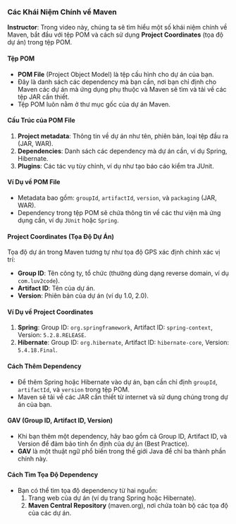 ### Các Khái Niệm Chính về Maven

**Instructor**: Trong video này, chúng ta sẽ tìm hiểu một số khái niệm chính về Maven, bắt đầu với tệp POM và cách sử dụng **Project Coordinates** (tọa độ dự án) trong tệp POM.

#### Tệp POM
- **POM File** (Project Object Model) là tệp cấu hình cho dự án của bạn.
- Đây là danh sách các dependency mà bạn cần, nơi bạn chỉ định cho Maven các dự án mà ứng dụng phụ thuộc và Maven sẽ tìm và tải về các tệp JAR cần thiết.
- Tệp POM luôn nằm ở thư mục gốc của dự án Maven.

#### Cấu Trúc của POM File
1. **Project metadata**: Thông tin về dự án như tên, phiên bản, loại tệp đầu ra (JAR, WAR).
2. **Dependencies**: Danh sách các dependency mà dự án cần, ví dụ Spring, Hibernate.
3. **Plugins**: Các tác vụ tùy chỉnh, ví dụ như tạo báo cáo kiểm tra JUnit.

#### Ví Dụ về POM File
- Metadata bao gồm: `groupId`, `artifactId`, `version`, và `packaging` (JAR, WAR).
- Dependency trong tệp POM sẽ chứa thông tin về các thư viện mà ứng dụng cần, ví dụ `JUnit` hoặc `Spring`.

#### Project Coordinates (Tọa Độ Dự Án)
Tọa độ dự án trong Maven tương tự như tọa độ GPS xác định chính xác vị trí:
- **Group ID**: Tên công ty, tổ chức (thường dùng dạng reverse domain, ví dụ `com.luv2code`).
- **Artifact ID**: Tên của dự án.
- **Version**: Phiên bản của dự án (ví dụ 1.0, 2.0).

#### Ví Dụ về Project Coordinates
1. **Spring**: Group ID: `org.springframework`, Artifact ID: `spring-context`, Version: `5.2.8.RELEASE`.
2. **Hibernate**: Group ID: `org.hibernate`, Artifact ID: `hibernate-core`, Version: `5.4.18.Final`.

#### Cách Thêm Dependency
- Để thêm Spring hoặc Hibernate vào dự án, bạn cần chỉ định `groupId`, `artifactId`, và `version` trong tệp POM.
- Maven sẽ tải về các JAR cần thiết từ internet và sử dụng chúng trong dự án của bạn.

#### GAV (Group ID, Artifact ID, Version)
- Khi bạn thêm một dependency, hãy bao gồm cả Group ID, Artifact ID, và Version để đảm bảo tính ổn định của dự án (Best Practice).
- **GAV** là một thuật ngữ phổ biến trong thế giới Java để chỉ ba thành phần chính này.

#### Cách Tìm Tọa Độ Dependency
- Bạn có thể tìm tọa độ dependency từ hai nguồn:
  1. Trang web của dự án (ví dụ trang Spring hoặc Hibernate).
  2. **Maven Central Repository** (maven.org), nơi chứa toàn bộ các tọa độ của các dự án.

